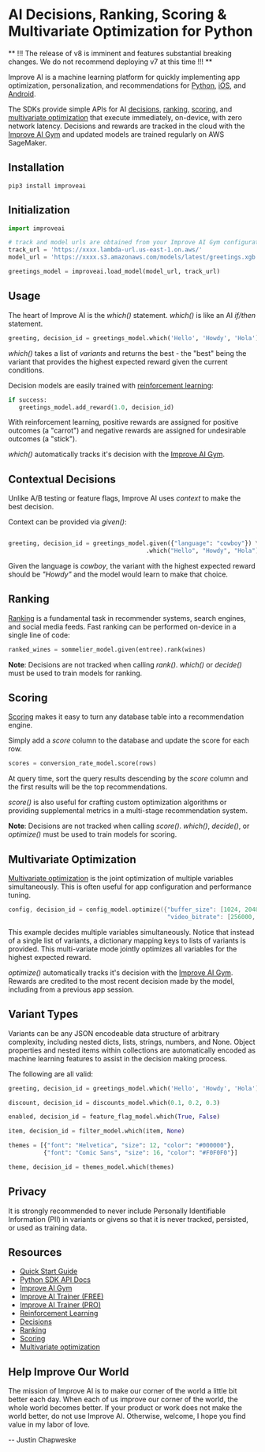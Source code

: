 # AI Decisions, Ranking, Scoring & Multivariate Optimization for Python

** !!! The release of v8 is imminent and features substantial breaking changes. We do not recommend deploying v7 at this time !!! **

Improve AI is a machine learning platform for quickly implementing app optimization, personalization, and recommendations for [Python](https://improve.ai/python-sdk/), [iOS](https://improve.ai/ios-sdk/), and [Android](https://improve.ai/android-sdk/).

The SDKs provide simple APIs for AI [decisions](https://improve.ai/decisions/), [ranking](https://improve.ai/ranking/), [scoring](https://improve.ai/scoring/), and [multivariate optimization](https://improve.ai/multivariate-optimization/) that execute immediately, on-device, with zero network latency. Decisions and rewards are tracked in the cloud with the [Improve AI Gym](https://github.com/improve-ai/gym/) and updated models are trained regularly on AWS SageMaker.

## Installation

```console
pip3 install improveai
```

## Initialization

```python
import improveai
```

```python
# track and model urls are obtained from your Improve AI Gym configuration
track_url = 'https://xxxx.lambda-url.us-east-1.on.aws/'
model_url = 'https://xxxx.s3.amazonaws.com/models/latest/greetings.xgb.gz'

greetings_model = improveai.load_model(model_url, track_url)
```

## Usage

The heart of Improve AI is the *which()* statement. *which()* is like an AI *if/then* statement.

```python
greeting, decision_id = greetings_model.which('Hello', 'Howdy', 'Hola')
```

*which()* takes a list of *variants* and returns the best - the "best" being the variant that provides the highest expected reward given the current conditions.

Decision models are easily trained with [reinforcement learning](https://improve.ai/reinforcement-learning/):

```python
if success:
   greetings_model.add_reward(1.0, decision_id)
```

With reinforcement learning, positive rewards are assigned for positive outcomes (a "carrot") and negative rewards are assigned for undesirable outcomes (a "stick").

*which()* automatically tracks it's decision with the [Improve AI Gym](https://github.com/improve-ai/gym/).

## Contextual Decisions

Unlike A/B testing or feature flags, Improve AI uses *context* to make the best decision. 

Context can be provided via *given()*:

```python

greeting, decision_id = greetings_model.given({"language": "cowboy"}) \
                                       .which("Hello", "Howdy", "Hola")
```

Given the language is *cowboy*, the variant with the highest expected reward should be *"Howdy"* and the model would learn to make that choice.


## Ranking

[Ranking](https://improve.ai/ranking/) is a fundamental task in recommender systems, search engines, and social media feeds. Fast ranking can be performed on-device in a single line of code:

```python
ranked_wines = sommelier_model.given(entree).rank(wines)
```

**Note**: Decisions are not tracked when calling *rank()*. *which()* or *decide()* must be used to train models for ranking.

## Scoring

[Scoring](https://improve.ai/scoring/) makes it easy to turn any database table into a recommendation engine.

Simply add a *score* column to the database and update the score for each row.

```python
scores = conversion_rate_model.score(rows)
```

At query time, sort the query results descending by the *score* column and the first results will be the top recommendations.

*score()* is also useful for crafting custom optimization algorithms or providing supplemental metrics in a multi-stage recommendation system.

**Note**: Decisions are not tracked when calling *score()*. *which()*, *decide()*, or *optimize()* must be used to train models for scoring.

## Multivariate Optimization

[Multivariate optimization](https://improve.ai/multivariate-optimization/) is the joint optimization of multiple variables simultaneously. This is often useful for app configuration and performance tuning.

```swift
config, decision_id = config_model.optimize({"buffer_size": [1024, 2048, 4096, 8192],
                                             "video_bitrate": [256000, 384000, 512000]})
```

This example decides multiple variables simultaneously.  Notice that instead of a single list of variants, a dictionary mapping keys to lists of variants is provided. This multi-variate mode jointly optimizes all variables for the highest expected reward.  

*optimize()* automatically tracks it's decision with the [Improve AI Gym](https://github.com/improve-ai/gym/). Rewards are credited to the most recent decision made by the model, including from a previous app session.

## Variant Types

Variants can be any JSON encodeable data structure of arbitrary complexity, including nested dicts, lists, strings, numbers, and None. Object properties and nested items within collections are automatically encoded as machine learning features to assist in the decision making process.

The following are all valid:

```python
greeting, decision_id = greetings_model.which('Hello', 'Howdy', 'Hola')

discount, decision_id = discounts_model.which(0.1, 0.2, 0.3)

enabled, decision_id = feature_flag_model.which(True, False)

item, decision_id = filter_model.which(item, None)

themes = [{"font": "Helvetica", "size": 12, "color": "#000000"},
          {"font": "Comic Sans", "size": 16, "color": "#F0F0F0"}]

theme, decision_id = themes_model.which(themes)
```

## Privacy
  
It is strongly recommended to never include Personally Identifiable Information (PII) in variants or givens so that it is never tracked, persisted, or used as training data.

## Resources

- [Quick Start Guide](https://improve.ai/quick-start/)
- [Python SDK API Docs](https://improve.ai/python-sdk/)
- [Improve AI Gym](https://github.com/improve-ai/gym/)
- [Improve AI Trainer (FREE)](https://aws.amazon.com/marketplace/pp/prodview-pyqrpf5j6xv6g)
- [Improve AI Trainer (PRO)](https://aws.amazon.com/marketplace/pp/prodview-adchtrf2zyvow)
- [Reinforcement Learning](https://improve.ai/reinforcement-learning/)
- [Decisions](https://improve.ai/multivariate-optimization/)
- [Ranking](https://improve.ai/ranking/)
- [Scoring](https://improve.ai/scoring/)
- [Multivariate optimization](https://improve.ai/multivariate-optimization/)

## Help Improve Our World

The mission of Improve AI is to make our corner of the world a little bit better each day. When each of us improve our corner of the world, the whole world becomes better. If your product or work does not make the world better, do not use Improve AI. Otherwise, welcome, I hope you find value in my labor of love. 

-- Justin Chapweske
